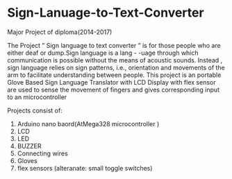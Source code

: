 # Sign-Lanuage-to-Text-Converter
Major Project of diploma(2014-2017)

The Project ” Sign language to text converter ” is for those people who are either deaf or dump.Sign language is a lang - -uage through which communication is possible without the means of acoustic sounds. Instead , sign language relies on sign patterns, i.e., orientation and movements of the arm to facilitate understanding between people. This project is an portable Glove Based Sign Language Translator with LCD Display with flex sensor are used to sense the movement of fingers and gives corresponding input to an microcontroller

Projects consist of:
1. Arduino nano baord(AtMega328 microcontroller )
2. LCD
3. LED
4. BUZZER
5. Connecting wires
6. Gloves
7. flex sensors (alteranate: small toggle switches)

